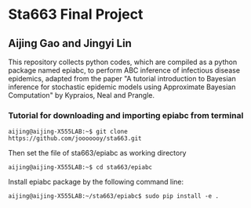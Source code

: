 # Sta663 Final Project
## Aijing Gao and Jingyi Lin
This repository collects python codes, which are compiled as a python package named epiabc, to perform ABC inference of infectious disease epidemics, adapted from the paper "A tutorial introduction to Bayesian inference for stochastic epidemic models using Approximate Bayesian Computation" by Kypraios, Neal and Prangle. 

### Tutorial for downloading and importing epiabc from terminal

```console
aijing@aijing-X555LAB:~$ git clone https://github.com/jooooooy/sta663.git
```
Then set the file of sta663/epiabc as working directory
```console
aijing@aijing-X555LAB:~$ cd sta663/epiabc
```
Install epiabc package by the following command line:
```console
aijing@aijing-X555LAB:~/sta663/epiabc$ sudo pip install -e . 
```
